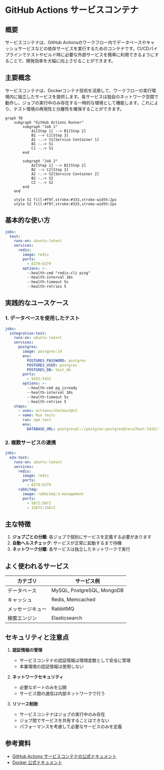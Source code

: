 # GitHub Actions サービスコンテナ

## 概要
サービスコンテナは、GitHub Actionsのワークフロー内でデータベースやキャッシュサービスなどの依存サービスを実行するためのコンテナです。CI/CDパイプラインでテストやビルド時に必要な外部サービスを簡単に利用できるようにすることで、開発効率を大幅に向上させることができます。

## 主要概念
サービスコンテナは、Dockerコンテナ技術を活用して、ワークフローの実行環境内に独立したサービスを提供します。各サービスは独自のネットワーク空間で動作し、ジョブの実行中のみ存在する一時的な環境として機能します。これにより、テスト環境の再現性と分離性を確保することができます。

```mermaid
graph TB
    subgraph "GitHub Actions Runner"
        subgraph "Job 1"
            A1[Step 1] --> B1[Step 2]
            B1 --> C1[Step 3]
            A1 -.-> S1[Service Container 1]
            B1 -.-> S1
            C1 -.-> S1
        end
        
        subgraph "Job 2"
            A2[Step 1] --> B2[Step 2]
            B2 --> C2[Step 3]
            A2 -.-> S2[Service Container 2]
            B2 -.-> S2
            C2 -.-> S2
        end
    end
    
    style S1 fill:#f9f,stroke:#333,stroke-width:2px
    style S2 fill:#f9f,stroke:#333,stroke-width:2px
```

## 基本的な使い方

```yaml
jobs:
  test:
    runs-on: ubuntu-latest
    services:
      redis:
        image: redis
        ports:
          - 6379:6379
        options: >-
          --health-cmd "redis-cli ping"
          --health-interval 10s
          --health-timeout 5s
          --health-retries 5
```

## 実践的なユースケース

### 1. データベースを使用したテスト
```yaml
jobs:
  integration-test:
    runs-on: ubuntu-latest
    services:
      postgres:
        image: postgres:14
        env:
          POSTGRES_PASSWORD: postgres
          POSTGRES_USER: postgres
          POSTGRES_DB: test_db
        ports:
          - 5432:5432
        options: >-
          --health-cmd pg_isready
          --health-interval 10s
          --health-timeout 5s
          --health-retries 5
    steps:
      - uses: actions/checkout@v3
      - name: Run tests
        run: npm test
        env:
          DATABASE_URL: postgresql://postgres:postgres@localhost:5432/test_db
```

### 2. 複数サービスの連携
```yaml
jobs:
  e2e-test:
    runs-on: ubuntu-latest
    services:
      redis:
        image: redis
        ports:
          - 6379:6379
      rabbitmq:
        image: rabbitmq:3-management
        ports:
          - 5672:5672
          - 15672:15672
```

## 主な特徴

1. **ジョブごとの分離**: 各ジョブで個別にサービスを定義する必要があります
2. **自動ヘルスチェック**: サービスが正常に起動するまで待機
3. **ネットワーク分離**: 各サービスは独立したネットワークで実行

## よく使われるサービス

| カテゴリ | サービス例 |
|---------|-----------|
| データベース | MySQL, PostgreSQL, MongoDB |
| キャッシュ | Redis, Memcached |
| メッセージキュー | RabbitMQ |
| 検索エンジン | Elasticsearch |

## セキュリティと注意点

1. **認証情報の管理**
   - サービスコンテナの認証情報は環境変数として安全に管理
   - 本番環境の認証情報は使用しない

2. **ネットワークセキュリティ**
   - 必要なポートのみを公開
   - サービス間の通信は内部ネットワークで行う

3. **リソース制限**
   - サービスコンテナはジョブの実行中のみ存在
   - ジョブ間でサービスを共有することはできない
   - パフォーマンスを考慮して必要なサービスのみを定義

## 参考資料
- [GitHub Actions サービスコンテナの公式ドキュメント](https://docs.github.com/ja/actions/using-containerized-services/about-service-containers)
- [Docker 公式ドキュメント](https://docs.docker.com/)
